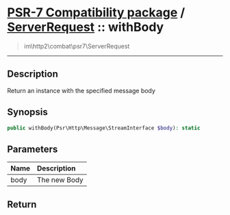 # [PSR-7 Compatibility package](combat.md) / [ServerRequest](combat-ServerRequest.md) :: withBody
 > im\http2\combat\psr7\ServerRequest
____

## Description
Return an instance with the specified message body

## Synopsis
```php
public withBody(Psr\Http\Message\StreamInterface $body): static
```

## Parameters
| Name | Description |
| :--- | :---------- |
| body | The new Body |

## Return

